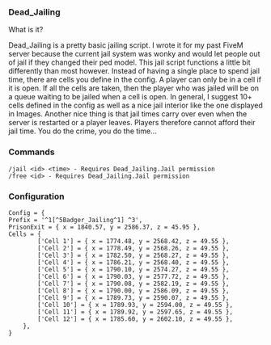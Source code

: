 ### Dead_Jailing

What is it?

Dead_Jailing is a pretty basic jailing script. I wrote it for my past FiveM server because the current jail system was wonky and would let people out of jail if they changed their ped model. This jail script functions a little bit differently than most however. Instead of having a single place to spend jail time, there are cells you define in the config. A player can only be in a cell if it is open. If all the cells are taken, then the player who was jailed will be on a queue waiting to be jailed when a cell is open. In general, I suggest 10+ cells defined in the config as well as a nice jail interior like the one displayed in Images. Another nice thing is that jail times carry over even when the server is restarted or a player leaves. Players therefore cannot afford their jail time. You do the crime, you do the time...

### Commands
    /jail <id> <time> - Requires Dead_Jailing.Jail permission
    /free <id> - Requires Dead_Jailing.Jail permission

### Configuration
    Config = {
    Prefix = '^1[^5Badger_Jailing^1] ^3',
    PrisonExit = { x = 1840.57, y = 2586.37, z = 45.95 },
    Cells = {
            ['Cell 1'] = { x = 1774.48, y = 2568.42, z = 49.55 },
            ['Cell 2'] = { x = 1778.49, y = 2568.26, z = 49.55 },
            ['Cell 3'] = { x = 1782.50, y = 2568.27, z = 49.55 },
            ['Cell 4'] = { x = 1786.21, y = 2568.40, z = 49.55 },
            ['Cell 5'] = { x = 1790.10, y = 2574.27, z = 49.55 },
            ['Cell 6'] = { x = 1790.03, y = 2577.72, z = 49.55 },
            ['Cell 7'] = { x = 1790.08, y = 2582.19, z = 49.55 },
            ['Cell 8'] = { x = 1790.00, y = 2586.09, z = 49.55 },
            ['Cell 9'] = { x = 1789.73, y = 2590.07, z = 49.55 },
            ['Cell 10'] = { x = 1789.93, y = 2594.00, z = 49.55 },
            ['Cell 11'] = { x = 1789.92, y = 2597.65, z = 49.55 },
            ['Cell 12'] = { x = 1785.60, y = 2602.10, z = 49.55 },
        },
    }